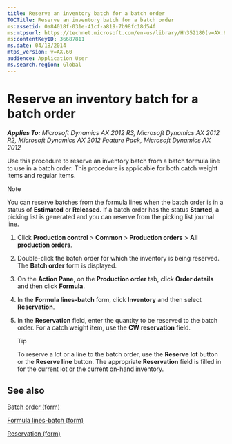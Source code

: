 ```yaml
---
title: Reserve an inventory batch for a batch order
TOCTitle: Reserve an inventory batch for a batch order
ms:assetid: 0a84018f-031e-41cf-a819-7b98fc18d54f
ms:mtpsurl: https://technet.microsoft.com/en-us/library/Hh352180(v=AX.60)
ms:contentKeyID: 36687811
ms.date: 04/18/2014
mtps_version: v=AX.60
audience: Application User
ms.search.region: Global
---
```


# Reserve an inventory batch for a batch order 


_**Applies To:** Microsoft Dynamics AX 2012 R3, Microsoft Dynamics AX 2012 R2, Microsoft Dynamics AX 2012 Feature Pack, Microsoft Dynamics AX 2012_

Use this procedure to reserve an inventory batch from a batch formula line to use in a batch order. This procedure is applicable for both catch weight items and regular items.


> [!NOTE]
> <P>You can reserve batches from the formula lines when the batch order is in a status of <STRONG>Estimated</STRONG> or <STRONG>Released</STRONG>. If a batch order has the status <STRONG>Started</STRONG>, a picking list is generated and you can reserve from the picking list journal line.</P>



1.  Click **Production control** \> **Common** \> **Production orders** \> **All production orders**.

2.  Double-click the batch order for which the inventory is being reserved. The **Batch order** form is displayed.

3.  On the **Action Pane**, on the **Production order** tab, click **Order details** and then click **Formula**.

4.  In the **Formula lines-batch** form, click **Inventory** and then select **Reservation**.

5.  In the **Reservation** field, enter the quantity to be reserved to the batch order. For a catch weight item, use the **CW reservation** field.
    

    > [!TIP]
    > <P>To reserve a lot or a line to the batch order, use the <STRONG>Reserve lot</STRONG> button or the <STRONG>Reserve line</STRONG> button. The appropriate <STRONG>Reservation</STRONG> field is filled in for the current lot or the current on-hand inventory.</P>



## See also

[Batch order (form)](https://technet.microsoft.com/en-us/library/hh352323\(v=ax.60\))

[Formula lines-batch (form)](https://technet.microsoft.com/en-us/library/hh328711\(v=ax.60\))

[Reservation (form)](https://technet.microsoft.com/en-us/library/aa617039\(v=ax.60\))

  


